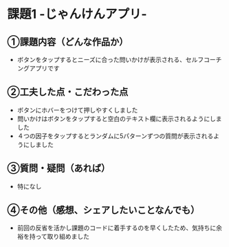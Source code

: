 # 課題1 -じゃんけんアプリ-

## ①課題内容（どんな作品か）
- ボタンをタップするとニーズに合った問いかけが表示される、セルフコーチングアプリです

## ②工夫した点・こだわった点
- ボタンにホバーをつけて押しやすくしました
- 問いかけはボタンをタップすると空白のテキスト欄に表示されるようにしました
- ４つの因子をタップするとランダムに5パターンずつの質問が表示されるようにしました

## ③質問・疑問（あれば）
- 特になし

## ④その他（感想、シェアしたいことなんでも）
- 前回の反省を活かし課題のコードに着手するのを早くしたため、気持ちに余裕を持って取り組めました
